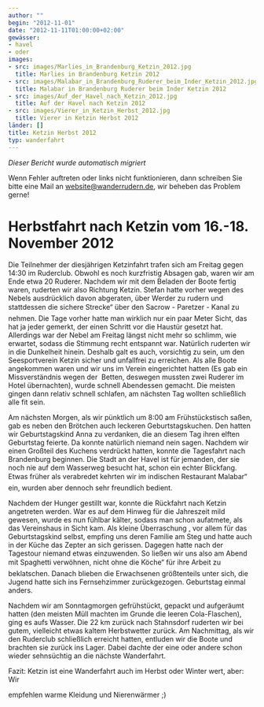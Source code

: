 ```yaml
---
author: ""
begin: "2012-11-01"
date: "2012-11-11T01:00:00+02:00"
gewässer:
- havel
- oder
images:
- src: images/Marlies_in_Brandenburg_Ketzin_2012.jpg
  title: Marlies in Brandenburg Ketzin 2012
- src: images/Malabar_in_Brandenburg_Ruderer_beim_Inder_Ketzin_2012.jpg
  title: Malabar in Brandenburg Ruderer beim Inder Ketzin 2012
- src: images/Auf_der_Havel_nach_Ketzin_2012.jpg
  title: Auf der Havel nach Ketzin 2012
- src: images/Vierer_in_Ketzin_Herbst_2012.jpg
  title: Vierer in Ketzin Herbst 2012
länder: []
title: Ketzin Herbst 2012
typ: wanderfahrt
---
```



*Dieser Bericht wurde automatisch migriert*

Wenn Fehler auftreten oder links nicht funktionieren, dann schreiben Sie bitte eine Mail an website@wanderrudern.de, wir beheben das Problem gerne!



# Herbstfahrt nach Ketzin vom 16.-18. November 2012


Die Teilnehmer der diesjährigen Ketzinfahrt trafen sich am Freitag gegen 14:30 im Ruderclub. Obwohl es noch kurzfristig Absagen gab, waren wir am Ende etwa 20 Ruderer. Nachdem wir mit dem Beladen der Boote fertig waren, ruderten wir also Richtung Ketzin. Stefan hatte vorher wegen des Nebels ausdrücklich davon abgeraten, über Werder zu rudern und stattdessen die sichere Strecke“ über den Sacrow - Paretzer - Kanal zu nehmen. Die Tage vorher hatte man wirklich nur ein paar Meter Sicht, das hat ja jeder gemerkt, der einen Schritt vor die Haustür gesetzt hat. Allerdings war der Nebel am Freitag längst nicht mehr so schlimm, wie erwartet, sodass die Stimmung recht entspannt war. Natürlich ruderten wir in die Dunkelheit hinein. Deshalb galt es auch, vorsichtig zu sein, um den Seesportverein Ketzin sicher und unfallfrei zu erreichen. Als alle Boote angekommen waren und wir uns im Verein eingerichtet hatten (Es gab ein Missverständnis wegen der  Betten, deswegen mussten zwei Ruderer im Hotel übernachten), wurde schnell Abendessen gemacht. Die meisten gingen dann relativ schnell schlafen, am nächsten Tag wollten schließlich alle fit sein.

Am nächsten Morgen, als wir pünktlich um 8:00 am Frühstückstisch saßen, gab es neben den Brötchen auch leckeren Geburtstagskuchen. Den hatten wir Geburtstagskind Anna zu verdanken, die an diesem Tag ihren elften Geburtstag feierte. Da konnte natürlich niemand nein sagen. Nachdem wir einen Großteil des Kuchens verdrückt hatten, konnte die Tagesfahrt nach Brandenburg beginnen. Die Stadt an der Havel ist für jemanden, der sie  noch nie auf dem Wasserweg besucht hat, schon ein echter Blickfang. Etwas früher als verabredet kehrten wir im indischen Restaurant Malabar“ ein, wurden aber dennoch sehr freundlich bedient.

Nachdem der Hunger gestillt war, konnte die Rückfahrt nach Ketzin angetreten werden. War es auf dem Hinweg für die Jahreszeit mild gewesen, wurde es nun fühlbar kälter, sodass man schon aufatmete, als das Vereinshaus in Sicht kam. Als kleine Überraschung , vor allem für das Geburtstagskind selbst, empfing uns deren Familie am Steg und hatte auch in der Küche das Zepter an sich gerissen. Dagegen hatte nach der Tagestour niemand etwas einzuwenden. So ließen wir uns also am Abend mit Spaghetti verwöhnen, nicht ohne die Köche“ für ihre Arbeit zu beklatschen. Danach blieben die Erwachsenen größtenteils unter sich, die Jugend hatte sich ins Fernsehzimmer zurückgezogen. Geburtstag einmal anders.

Nachdem wir am Sonntagmorgen gefrühstückt, gepackt und aufgeräumt hatten (den meisten Müll machten im Grunde die leeren Cola-Flaschen), ging es aufs Wasser. Die 22 km zurück nach Stahnsdorf ruderten wir bei gutem, vielleicht etwas kaltem Herbstwetter zurück. Am Nachmittag, als wir den Ruderclub schließlich erreicht hatten, entluden wir die Boote und brachten sie zurück ins Lager. Dabei dachte der eine oder andere schon wieder sehnsüchtig an die nächste Wanderfahrt.

Fazit: Ketzin ist eine Wanderfahrt auch im Herbst oder Winter wert, aber: Wir

empfehlen warme Kleidung und Nierenwärmer ;)